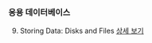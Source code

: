 ### 응용 데이터베이스

9. Storing Data: Disks and Files 
[상세 보기](https://github.com/Donsworkout/cs_wiki/blob/master/software_engineering/7_require_analysis.md)

